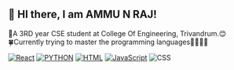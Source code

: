 ## 👋 HI there, I am AMMU N RAJ!


📖A 3RD year CSE student at College Of Engineering, Trivandrum.😊<br>
🍀Currently trying to master the programming languages👩‍💻👩‍💻<br>



[![React](https://img.shields.io/badge/REACT-1E90FF)](https://reactjs.org/)
[![PYTHON](https://img.shields.io/badge/PYTHON-8A2A2B)](https://python.com/)
[![HTML](https://img.shields.io/badge/HTML-8A2BE2)](https://html.com/)
[![JavaScript](https://img.shields.io/badge/JAVASCRIPT-FFA500)](https://www.javascript.com/)
![CSS](https://img.shields.io/badge/CSS-556B2F)
